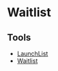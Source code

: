 # Waitlist

## Tools

- [LaunchList](https://getlaunchlist.com)
- [Waitlist](https://getwaitlist.com)
